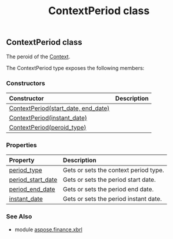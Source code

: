 ﻿---
title: ContextPeriod class
second_title: Aspose.Finance for Python via .NET API References
description: 
type: docs
weight: 100
url: /python-net/aspose.finance.xbrl/contextperiod/
is_root: false
---

## ContextPeriod class

The peroid of the [Context](/finance/python-net/aspose.finance.xbrl/context).



The ContextPeriod type exposes the following members:

### Constructors
| Constructor | Description |
| :- | :- |
| [ContextPeriod(start_date, end_date)](/finance/python-net/aspose.finance.xbrl/contextperiod/__init__/#DateTime-DateTime) |  |
| [ContextPeriod(instant_date)](/finance/python-net/aspose.finance.xbrl/contextperiod/__init__/#DateTime) |  |
| [ContextPeriod(peroid_type)](/finance/python-net/aspose.finance.xbrl/contextperiod/__init__/#ContextPeriodType) |  |


### Properties
| Property | Description |
| :- | :- |
| [period_type](/finance/python-net/aspose.finance.xbrl/contextperiod/period_type) | Gets or sets the context period type. |
| [period_start_date](/finance/python-net/aspose.finance.xbrl/contextperiod/period_start_date) | Gets or sets the period start date. |
| [period_end_date](/finance/python-net/aspose.finance.xbrl/contextperiod/period_end_date) | Gets or sets the period end date. |
| [instant_date](/finance/python-net/aspose.finance.xbrl/contextperiod/instant_date) | Gets or sets the period instant date. |


### See Also

* module [aspose.finance.xbrl](../)

